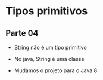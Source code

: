 # Tipos primitivos
## Parte 04

- String não é um tipo primitivo

- No java, String é uma classe

- Mudamos o projeto para o Java 8